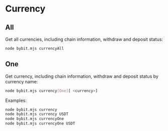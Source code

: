 # Currency

## All

Get all currencies, including chain information, withdraw and deposit status:

```bash
node bybit.mjs currencyAll
```

## One

Get currency, including chain information, withdraw and deposit status by currency name:

```bash
node bybit.mjs currency[One][ <currency>]
```

Examples:

```bash
node bybit.mjs currency
node bybit.mjs currency USDT
node bybit.mjs currencyOne
node bybit.mjs currencyOne USDT
```
